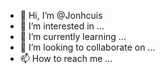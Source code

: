- 👋 Hi, I’m @Jonhcuis
- 👀 I’m interested in ...
- 🌱 I’m currently learning ...
- 💞️ I’m looking to collaborate on ...
- 📫 How to reach me ...

<!---
Jonhcuis/Jonhcuis is a ✨ special ✨ repository because its `README.md` (this file) appears on your GitHub profile.
You can click the Preview link to take a look at your changes.
--->
